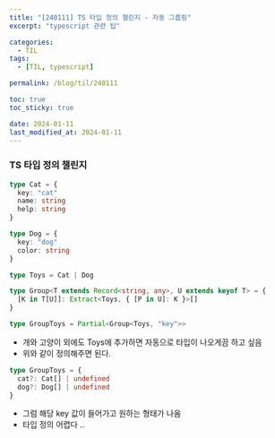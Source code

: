 ```yaml
---
title: "[240111] TS 타입 정의 챌린지 - 자동 그룹핑"
excerpt: "typescript 관련 팁"

categories:
  - TIL
tags:
  - [TIL, typescript]

permalink: /blog/til/240111

toc: true
toc_sticky: true

date: 2024-01-11
last_modified_at: 2024-01-11
---
```


### TS 타입 정의 챌린지

```ts
type Cat = {
  key: "cat"
  name: string
  help: string
}

type Dog = {
  key: "dog"
  color: string
}

type Toys = Cat | Dog

type Group<T extends Record<string, any>, U extends keyof T> = {
  [K in T[U]]: Extract<Toys, { [P in U]: K }>[]
}

type GroupToys = Partial<Group<Toys, "key">>
```

- 개와 고양이 외에도 Toys에 추가하면 자동으로 타입이 나오게끔 하고 싶음
- 위와 같이 정의해주면 된다.

```ts
type GroupToys = {
  cat?: Cat[] | undefined
  dog?: Dog[] | undefined
}
```

- 그럼 해당 key 값이 들어가고 원하는 형태가 나옴
- 타입 정의 어렵다 ..
